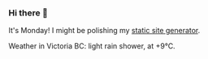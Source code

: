 ### Hi there :wave:

It's Monday! I might be polishing my [static site generator](https://github.com/bewuethr/pandoc-bash-blog).

Weather in Victoria BC: light rain shower, at +9°C.
